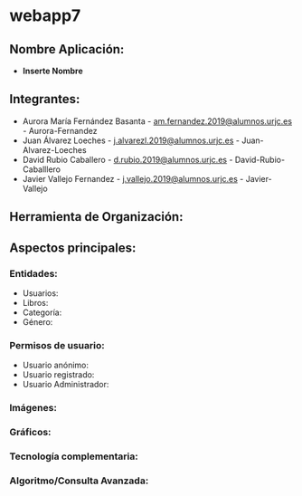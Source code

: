 # webapp7

## Nombre Aplicación:
+ **Inserte Nombre**
## Integrantes: 
* Aurora María Fernández Basanta - am.fernandez.2019@alumnos.urjc.es - Aurora-Fernandez
* Juan Álvarez Loeches - j.alvarezl.2019@alumnos.urjc.es - Juan-Alvarez-Loeches
* David Rubio Caballero - d.rubio.2019@alumnos.urjc.es - David-Rubio-Caballlero
* Javier Vallejo Fernandez - j.vallejo.2019@alumnos.urjc.es - Javier-Vallejo
## Herramienta de Organización:

## Aspectos principales:
### Entidades:
+ Usuarios:
+ Libros:
+ Categoría:
+ Género:

### Permisos de usuario:
+ Usuario anónimo:
+ Usuario registrado:
+ Usuario Administrador:

### Imágenes:

### Gráficos:

### Tecnología complementaria:

### Algoritmo/Consulta Avanzada:
